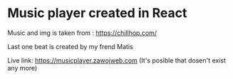 # Music player created in React

  Music and img is taken from : https://chillhop.com/
  
  Last one beat is created by my frend Matis
  
  Live link: https://musicplayer.zawojweb.com	 (It's posible that dosen't exist any more)
